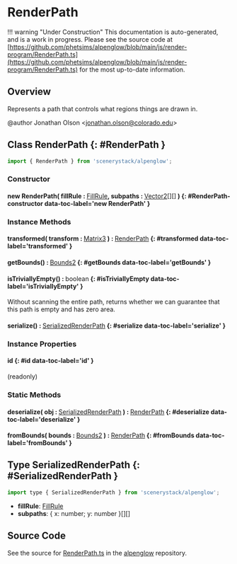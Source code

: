 # RenderPath

!!! warning "Under Construction"
    This documentation is auto-generated, and is a work in progress. Please see the source code at
    [https://github.com/phetsims/alpenglow/blob/main/js/render-program/RenderPath.ts](https://github.com/phetsims/alpenglow/blob/main/js/render-program/RenderPath.ts) for the most up-to-date information.

## Overview

Represents a path that controls what regions things are drawn in.

@author Jonathan Olson &lt;jonathan.olson@colorado.edu&gt;

## Class RenderPath {: #RenderPath }


```js
import { RenderPath } from 'scenerystack/alpenglow';
```
### Constructor

#### new RenderPath( fillRule : <span style="font-weight: 400;">[FillRule](../alpenglow/FillRule.md)</span>, subpaths : <span style="font-weight: 400;">[Vector2](../dot/Vector2.md)[][]</span> ) {: #RenderPath-constructor data-toc-label='new RenderPath' }

### Instance Methods

#### transformed( transform : <span style="font-weight: 400;">[Matrix3](../dot/Matrix3.md)</span> ) : <span style="font-weight: 400;">[RenderPath](../alpenglow/RenderPath.md)</span> {: #transformed data-toc-label='transformed' }

#### getBounds() : <span style="font-weight: 400;">[Bounds2](../dot/Bounds2.md)</span> {: #getBounds data-toc-label='getBounds' }

#### isTriviallyEmpty() : <span style="font-weight: 400;"><span style="color: hsla(calc(var(--md-hue) + 180deg),80%,40%,1);">boolean</span></span> {: #isTriviallyEmpty data-toc-label='isTriviallyEmpty' }

Without scanning the entire path, returns whether we can guarantee that this path is empty and has zero area.

#### serialize() : <span style="font-weight: 400;">[SerializedRenderPath](../alpenglow/RenderPath.md#SerializedRenderPath)</span> {: #serialize data-toc-label='serialize' }

### Instance Properties

#### id {: #id data-toc-label='id' }

(readonly)

### Static Methods

#### deserialize( obj : <span style="font-weight: 400;">[SerializedRenderPath](../alpenglow/RenderPath.md#SerializedRenderPath)</span> ) : <span style="font-weight: 400;">[RenderPath](../alpenglow/RenderPath.md)</span> {: #deserialize data-toc-label='deserialize' }

#### fromBounds( bounds : <span style="font-weight: 400;">[Bounds2](../dot/Bounds2.md)</span> ) : <span style="font-weight: 400;">[RenderPath](../alpenglow/RenderPath.md)</span> {: #fromBounds data-toc-label='fromBounds' }



## Type SerializedRenderPath {: #SerializedRenderPath }


```js
import type { SerializedRenderPath } from 'scenerystack/alpenglow';
```


- **fillRule**: [FillRule](../alpenglow/FillRule.md)
- **subpaths**: { x: <span style="color: hsla(calc(var(--md-hue) + 180deg),80%,40%,1);">number</span>; y: <span style="color: hsla(calc(var(--md-hue) + 180deg),80%,40%,1);">number</span> }[][]




## Source Code

See the source for [RenderPath.ts](https://github.com/phetsims/alpenglow/blob/main/js/render-program/RenderPath.ts) in the [alpenglow](https://github.com/phetsims/alpenglow) repository.
